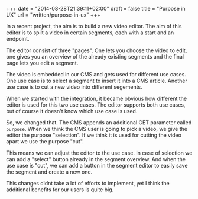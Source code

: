 +++
date = "2014-08-28T21:39:11+02:00"
draft = false
title = "Purpose in UX"
url = "written/purpose-in-ux"
+++

In a recent project, the aim is to build a new video editor. The aim of this editor is to spilt a video in certain segments, each with a start and an endpoint.

The editor consist of three "pages". One lets you choose the video to edit, one gives you an overview of the already existing segments and the final page lets you edit a segment.

The video is embedded in our CMS and gets used for different use cases. One use case is to select a segment to insert it into a CMS article. Another use case is to cut a new video into different segements.

When we started with the integration, it became obvious how different the editor is used for this two use cases. The editor supports both use cases, but of course it doesn't know which use case is used.

So, we changed that. The CMS appends an additional GET parameter called `purpose`. When we think the CMS user is going to pick a video, we give the editor the purpose "selection". If we think it is used for cutting the video apart we use the purpose "cut".

This means we can adjust the editor to the use case. In case of selection we can add a "select" button already in the segment overview. And when the use case is "cut", we can add a button in the segment editor to easily save the segment and create a new one.

This changes didnt take a lot of efforts to implement, yet I think the additional benefits for our users is quite big.

